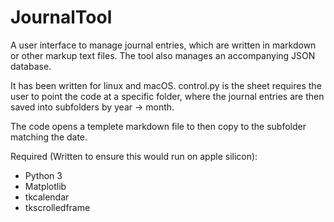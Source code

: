 # JournalTool
A user interface to manage journal entries, which are written in markdown or other markup text files. The tool also manages an accompanying JSON database.

It has been written for linux and macOS.
control.py is the sheet requires the user to point the code at a specific folder, where the journal entries are then saved into subfolders by year -> month.

The code opens a templete markdown file to then copy to the subfolder matching the date.

Required (Written to ensure this would run on apple silicon):
* Python 3
* Matplotlib
* tkcalendar
* tkscrolledframe

